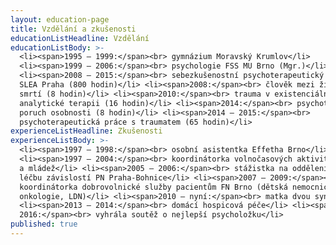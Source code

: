 ```yaml
---
layout: education-page
title: Vzdělání a zkušenosti
educationListHeadline: Vzdělání
educationListBody: >-
  <li><span>1995 – 1999:</span><br> gymnázium Moravský Krumlov</li>
  <li><span>1999 – 2006:</span><br> psychologie FSS MU Brno (Mgr.)</li>
  <li><span>2008 – 2015:</span><br> sebezkušenostní psychoterapeutický výcvik
  SLEA Praha (800 hodin)</li> <li><span>2008:</span><br> člověk mezi životem a
  smrtí (8 hodin)</li> <li><span>2010:</span><br> trauma v existenciálně
  analytické terapii (16 hodin)</li> <li><span>2014:</span><br> psychoterapie
  poruch osobnosti (8 hodin)</li> <li><span>2014 – 2015:</span><br>
  psychoterapeutická práce s traumatem (65 hodin)</li>
experienceListHeadline: Zkušenosti
experienceListBody: >-
  <li><span>1997 – 1998:</span><br> osobní asistentka Effetha Brno</li>
  <li><span>1997 – 2004:</span><br> koordinátorka volnočasových aktivit pro děti
  a mládež</li> <li><span>2005 – 2006:</span><br> stážistka na oddělení pro
  léčbu závislostí PN Praha-Bohnice</li> <li><span>2007 – 2009:</span><br>
  koordinátorka dobrovolnické služby pacientům FN Brno (dětská nemocnice,
  onkologie, LDN)</li> <li><span>2010 – nyní:</span><br> matka dvou synů</li>
  <li><span>2013 – 2014:</span><br> domácí hospicová péče</li> <li><span>2015 –
  2016:</span><br> vyhrála soutěž o nejlepší psycholožku</li>
published: true
---
```

